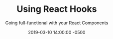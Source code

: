 ---
layout: post
title: "Using React Hooks"
subtitle: "Going full-functional with your React Components"
date: 2019-03-10 14:00:00 -0500
categories: writing
tags: react javascript hooks state functional-components
excerpt: "..."
---